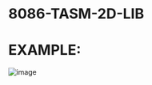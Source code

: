 # 8086-TASM-2D-LIB

# EXAMPLE:  

![image](https://user-images.githubusercontent.com/108875469/177936547-464df531-3e94-4443-ae21-fc3d4f780542.png)
